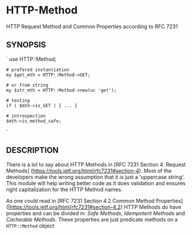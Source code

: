 HTTP-Method
===========
HTTP Request Method and Common Properties according to RFC 7231

SYNOPSIS
--------

`
    use HTTP::Method;
    
    # prefered instantiation
    my $get_mth = HTTP::Method->GET;
    
    # or from string
    my $str_mth = HTTP::Method->new(uc 'get');
    
    # testing
    if ( $mth->is_GET ) { ... }
    
    # introspection
    $mth->is_method_safe;
`

DESCRIPTION
-----------

There is a lot to say about HTTP Methods in [RFC 7231 Section 4. Request Methods]
(https://tools.ietf.org/html/rfc7231#section-4).
Most of the developers make the wrong assumption that it is just a 'uppercase
string'. This module will help writing better code as it does validation and
ensures right capitalization for the HTTP Method names.

As one could read in [RFC 7231 Section 4.2 Common Method Properties]
(|https://tools.ietf.org/html/rfc7231#section-4.2)
HTTP Methods do have properties and can be divided in: _Safe Methods_,
_Idempotent Methods_ and _Cacheable Methods_. These properties are just
predicate methods on a `HTTP::Method` object
